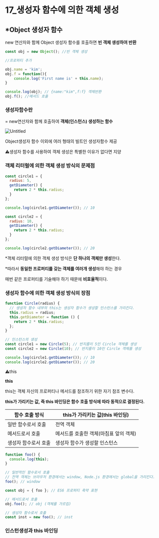 # 17_생성자 함수에 의한 객체 생성

## *Object 생성자 함수

new 연산자와 함께 Object 생성자 함수를 호출하면 **빈 객체 생성하여 반환**

```jsx
const obj = new Object(); //빈 객체 생성

//프로퍼티 추가

obj.name = 'kim';
obj.f = function(){
	console.log('First name is' + this.name);
}

console.log(obj); // {name:"kim",f:f} 객체반환
obj.f(); //메서드 호출 
```

### 생성자함수란

= new연산자와 함께 호출하여 **객체(인스턴스) 생성하는 함수** 

![Untitled](https://s3-us-west-2.amazonaws.com/secure.notion-static.com/b6cda83e-7905-4ba6-a0bb-38e9b12e795c/Untitled.png)

Object생성자 함수 이외에 여러 형태의 빌트인 생성자함수 제공

⚠️생성자 함수를 사용하여 객체 생성은 특별한 이유가 없다면 지양

### 객체 리터럴에 의한 객체 생성 방식의 문제점

```jsx
const circle1 = {
  radius: 5,
  getDiameter() {
    return 2 * this.radius;
  }
};

console.log(circle1.getDiameter()); // 10

const circle2 = { 
  radius: 10,
  getDiameter() { 
    return 2 * this.radius; 
  }
}; 

console.log(circle2.getDiameter()); // 20
```

*객체 리터럴에 의한 객체 생성 방식은 **단 하나의 객체만 생성**한다.

*따라서 **동일한 프로퍼티를 갖는 객체를 여러개 생성**해야 하는 경우 

매번 같은 프로퍼티를 기술해야 하기 때문에 **비효율적**이다.

### **생성자 함수에 의한 객체 생성 방식의 장점**

```jsx
function Circle(radius) {
  // 생성자 함수 내부의 this는 생성자 함수가 생성할 인스턴스를 가리킨다.
  this.radius = radius;
  this.getDiameter = function () {
    return 2 * this.radius; 
  };
}

// 인스턴스의 생성
const circle1 = new Circle(5); // 반지름이 5인 Circle 객체를 생성
const circle2 = new Circle(10); // 반지름이 10인 Circle 객체를 생성 

console.log(circle1.getDiameter()); // 10 
console.log(circle2.getDiameter()); // 20
```

⚠️this

**this**

this는 객체 자신의 프로퍼티나 메서드를 참조하기 위한 자기 참조 변수다. 

**this가 가리키는 값, 즉 this 바인딩은 함수 호출 방식에 따라 동적으로 결정된다.**

| 함수 호출 방식 | this가 가리키는 값(this 바인딩) |
| --- | --- |
| 일반 함수로서 호출 | 전역 객체 |
| 메서드로서 호출 | 메서드를 호출한 객체(마침표 앞의 객체) |
| 생성자 함수로서 호출 | 생성자 함수가 생성할 인스턴스 |

```jsx
function foo() {
  console.log(this);
}

// 일반적인 함수로서 호출
// 전역 객체는 브라우저 환경에서는 window, Node.js 환경에서는 global을 가리킨다.
foo(); // window

const obj = { foo }; // ES6 프로퍼티 축약 표현

// 메서드로서 호출
obj.foo(); // obj (객체를 가르킴)

// 생성자 함수로서 호출
const inst = new foo(); // inst
```

### 인스턴**생성과 this 바인딩**